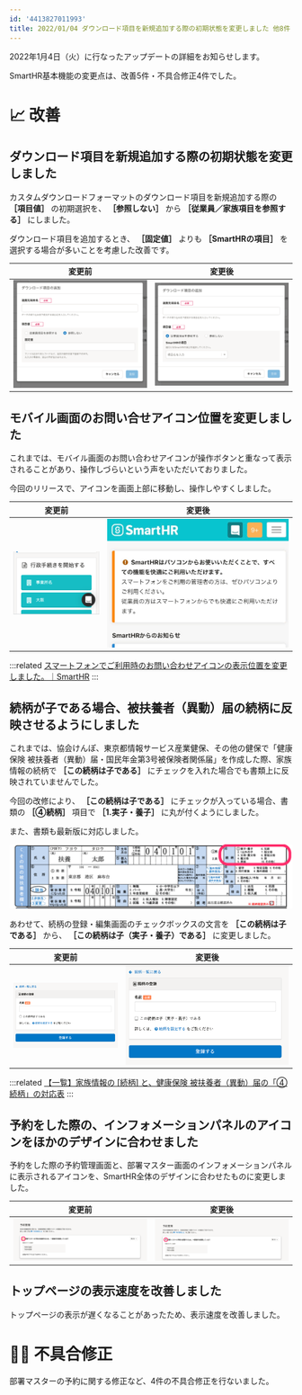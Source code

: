 ```yaml
---
id: '4413827011993'
title: 2022/01/04 ダウンロード項目を新規追加する際の初期状態を変更しました 他8件
---
```

2022年1月4日（火）に行なったアップデートの詳細をお知らせします。

SmartHR基本機能の変更点は、改善5件・不具合修正4件でした。

# 📈 改善

## ダウンロード項目を新規追加する際の初期状態を変更しました

カスタムダウンロードフォーマットのダウンロード項目を新規追加する際の **［項目値］** の初期選択を、 **［参照しない］** から **［従業員／家族項目を参照する］** にしました。

ダウンロード項目を追加するとき、 **［固定値］** よりも **［SmartHRの項目］** を選択する場合が多いことを考慮した改善です。

| 変更前 | 変更後 |
| --- | --- |
| ![](./upload_74fdde3c6837dd680683491b13314361.png) | ![](./upload_43bc3e422c482e13fb8c7f59aa8cfe0b.png) |

## モバイル画面のお問い合せアイコン位置を変更しました

これまでは、モバイル画面のお問い合わせアイコンが操作ボタンと重なって表示されることがあり、操作しづらいという声をいただいておりました。

今回のリリースで、アイコンを画面上部に移動し、操作しやすくしました。

| 変更前 | 変更後 |
| --- | --- |
| ![](./147212108-6787a43c-c793-4081-899b-153f6e4ce1a6.png) | ![](./unnamed.jpg) |

:::related
[スマートフォンでご利用時のお問い合わせアイコンの表示位置を変更しました。｜SmartHR](https://smarthr.jp/news/31776)
:::

## 続柄が子である場合、被扶養者（異動）届の続柄に反映させるようにしました

これまでは、協会けんぽ、東京都情報サービス産業健保、その他の健保で「健康保険 被扶養者（異動）届・国民年金第3号被保険者関係届」を作成した際、家族情報の続柄で **［この続柄は子である］** にチェックを入れた場合でも書類上に反映されていませんでした。

今回の改修により、 **［この続柄は子である］** にチェックが入っている場合、書類の **［④続柄］** 項目で **［1.実子・養子］** に丸が付くようにしました。

また、書類も最新版に対応しました。

![](./__________2022-01-05_11_38_09.png)

あわせて、続柄の登録・編集画面のチェックボックスの文言を **［この続柄は子である］** から、 **［この続柄は子（実子・養子）である］** に変更しました。

| 変更前 | 変更後 |
| --- | --- |
| ![](./create_button-2.png) | ![](./__________2022-01-05_9_50_52.png) |

:::related
[【一覧】家族情報の \[続柄\] と、健康保険 被扶養者（異動）届の「④続柄」の対応表](https://knowledge.smarthr.jp/hc/ja/articles/360026641593)
:::

## 予約をした際の、インフォメーションパネルのアイコンをほかのデザインに合わせました

予約をした際の予約管理画面と、部署マスター画面のインフォメーションパネルに表示されるアイコンを、SmartHR全体のデザインに合わせたものに変更しました。

| 変更前 | 変更後 |
| --- | --- |
| ![](./146731783-8d177e95-a944-499a-b434-edae3c82f1ea.png) | ![](./__________2022-01-05_11_17_26.png) |

## トップページの表示速度を改善しました

トップページの表示が遅くなることがあったため、表示速度を改善しました。

# 👨‍⚕️ 不具合修正

部署マスターの予約に関する修正など、4件の不具合修正を行ないました。
